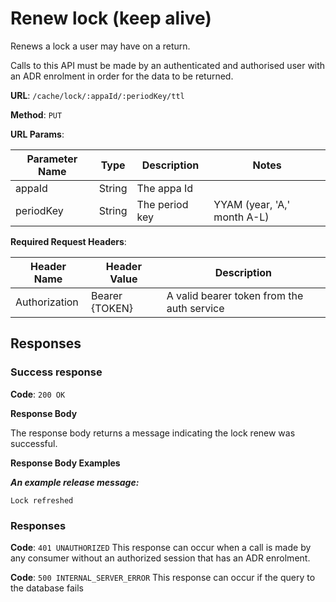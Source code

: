 # Renew lock (keep alive)

Renews a lock a user may have on a return.

Calls to this API must be made by an authenticated and authorised user with an ADR enrolment in order for the data to be returned.

**URL**: `/cache/lock/:appaId/:periodKey/ttl`

**Method**: `PUT`

**URL Params**:

| Parameter Name | Type   | Description    | Notes                       |
|----------------|--------|----------------|-----------------------------|
| appaId         | String | The appa Id    |                             |
| periodKey      | String | The period key | YYAM (year, 'A,' month A-L) |

**Required Request Headers**:

| Header Name   | Header Value   | Description                                |
|---------------|----------------|--------------------------------------------|
| Authorization | Bearer {TOKEN} | A valid bearer token from the auth service |

## Responses

### Success response

**Code**: `200 OK`

**Response Body**

The response body returns a message indicating the lock renew was successful.

**Response Body Examples**

***An example release message:***

```
Lock refreshed
```

### Responses
**Code**: `401 UNAUTHORIZED`
This response can occur when a call is made by any consumer without an authorized session that has an ADR enrolment.

**Code**: `500 INTERNAL_SERVER_ERROR`
This response can occur if the query to the database fails